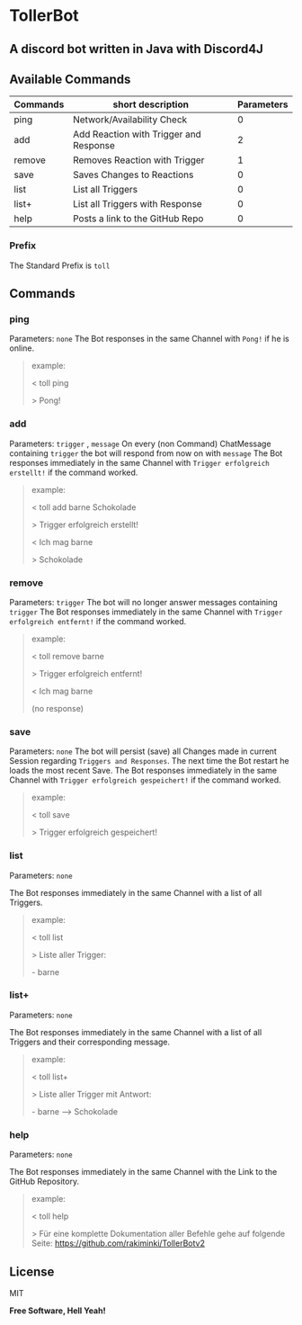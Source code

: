 # TollerBot
##  A discord bot written in Java with Discord4J

## Available Commands


| Commands | short description                      | Parameters |
|----------|----------------------------------------| ------ |
| ping     | Network/Availability Check             |0|
| add      | Add Reaction with Trigger and Response |2|| 
| remove   | Removes Reaction with Trigger          |1|
| save     | Saves Changes to Reactions             |0|
| list     | List all Triggers                      |0|
| list+    | List all Triggers with Response        |0|
| help     | Posts a link to the GitHub Repo        |0|
### Prefix
The Standard Prefix is `toll`
## Commands
### ping
Parameters: `none`
The Bot responses in the same Channel with `Pong!` if he is online.
> example:
>
> \< toll ping
>
> \> Pong!

### add
Parameters: `trigger` , `message`
On every (non Command) ChatMessage containing `trigger` the bot will respond from now on with `message`
The Bot responses immediately in the same Channel with `Trigger erfolgreich erstellt!` if the command worked.
> example:
>
> \< toll add barne Schokolade
>
> \> Trigger erfolgreich erstellt!
>
> \< Ich mag barne
>
> \> Schokolade
### remove
Parameters: `trigger`
The bot will no longer answer messages containing `trigger`
The Bot responses immediately in the same Channel with `Trigger erfolgreich entfernt!` if the command worked.
> example:
>
> \< toll remove barne
>
> \> Trigger erfolgreich entfernt!
>
> \< Ich mag barne
>
> (no response)
### save
Parameters: `none`
The bot will persist (save) all Changes made in current Session regarding `Triggers and Responses`.
The next time the Bot restart he loads the most recent Save.
The Bot responses immediately in the same Channel with `Trigger erfolgreich gespeichert!` if the command worked.
> example:
>
> \< toll save
>
> \> Trigger erfolgreich gespeichert!
### list
Parameters: `none`

The Bot responses immediately in the same Channel with a list of all Triggers.
> example:
>
> \< toll list
>
> \> Liste aller Trigger:
> 
> \- barne
### list+
Parameters: `none`

The Bot responses immediately in the same Channel with a list of all Triggers and their corresponding message.
> example:
>
> \< toll list+
>
> \> Liste aller Trigger mit Antwort:
>
> \- barne --> Schokolade
### help
Parameters: `none`

The Bot responses immediately in the same Channel with the Link to the GitHub Repository.
> example:
>
> \< toll help
>
> \> Für eine komplette Dokumentation aller Befehle gehe auf folgende Seite: https://github.com/rakiminki/TollerBotv2



## License

MIT

**Free Software, Hell Yeah!**
